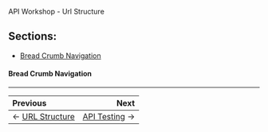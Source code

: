 API Workshop - Url Structure

## Sections:

* [Bread Crumb Navigation](#bread-crumb-navigation)

#### Bread Crumb Navigation
_________________________

Previous | Next
:------- | ---:
← [URL Structure](./url-structure.md) | [API Testing](./api-testing.md) →
